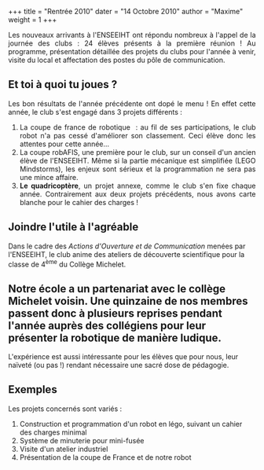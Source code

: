 +++
title = "Rentrée 2010"
dater = "14 Octobre 2010"
author = "Maxime"
weight = 1
+++

<p align = "justify">
	Les nouveaux arrivants &agrave; l&#39;ENSEEIHT ont r&eacute;pondu nombreux &agrave; l&#39;appel de la journ&eacute;e des clubs : 24 &eacute;l&egrave;ves pr&eacute;sents &agrave; la premi&egrave;re r&eacute;union ! Au programme, pr&eacute;sentation d&eacute;taill&eacute;e des projets du clubs pour l&#39;ann&eacute;e &agrave; venir, visite du local et affectation des postes du p&ocirc;le de communication.</p>
<h2>
	Et toi &agrave; quoi tu joues ?</h2>
<p align = "justify">
	Les bon r&eacute;sultats de l&#39;ann&eacute;e pr&eacute;c&eacute;dente ont dop&eacute; le menu ! En effet cette ann&eacute;e, le club s&#39;est engag&eacute; dans 3 projets diff&eacute;rents :</p>
<ol type="disc" align = "justify">
	<li>
		La coupe de france de robotique &nbsp;:&nbsp;au fil de ses participations, le club robot n&#39;a pas cess&eacute; d&#39;am&eacute;liorer son classement. Ceci &eacute;l&egrave;ve donc les attentes pour cette ann&eacute;e...</li>
	<li>
		La coupe robAFIS, une premi&egrave;re pour le club, sur un conseil d&#39;un ancien &eacute;l&egrave;ve de l&#39;ENSEEIHT. M&ecirc;me si la partie m&eacute;canique est simplifi&eacute;e (LEGO Mindstorms), les enjeux sont s&eacute;rieux et la programmation ne sera pas une mince affaire.</li>
	<li>
		<strong>Le quadricopt&egrave;re</strong>, un projet annexe, comme le club s&#39;en fixe chaque ann&eacute;e. Contrairement aux deux projets pr&eacute;c&eacute;dents, nous avons carte blanche pour le cahier des charges !</li>
</ol>
<h2>
	Joindre l&#39;utile &agrave; l&#39;agr&eacute;able</h2>
<p>
	Dans le cadre des <em>Actions d&#39;Ouverture et de Communication</em> men&eacute;es par l&#39;ENSEEIHT, le club anime des ateliers de d&eacute;couverte scientifique pour la classe de 4<sup>&egrave;me</sup> du Coll&egrave;ge Michelet.</p>

  <h2>
  	Notre &eacute;cole a un partenariat avec le coll&egrave;ge Michelet voisin. Une quinzaine de nos membres passent donc &agrave; plusieurs reprises pendant l&#39;ann&eacute;e aupr&egrave;s des coll&eacute;giens pour leur pr&eacute;senter la robotique de mani&egrave;re ludique.</h2>
  <p>
  	L&#39;exp&eacute;rience est aussi int&eacute;ressante pour les &eacute;l&egrave;ves que pour nous, leur na&iuml;vet&eacute; (ou pas !) rendant n&eacute;cessaire une sacr&eacute; dose de p&eacute;dagogie.</p>
  <h2>
  	Exemples</h2>
  <p>
  	Les projets concern&eacute;s sont vari&eacute;s :</p>
  <ol type="disc">
  	<li>
  		Construction et programmation d&#39;un robot en l&eacute;go, suivant un cahier des charges minimal</li>
  	<li>
  		Syst&egrave;me de minuterie pour mini-fus&eacute;e</li>
  	<li>
  		Visite d&#39;un atelier industriel</li>
  	<li>
  		Pr&eacute;sentation de la coupe de France et de notre robot</li>
  </ol>
